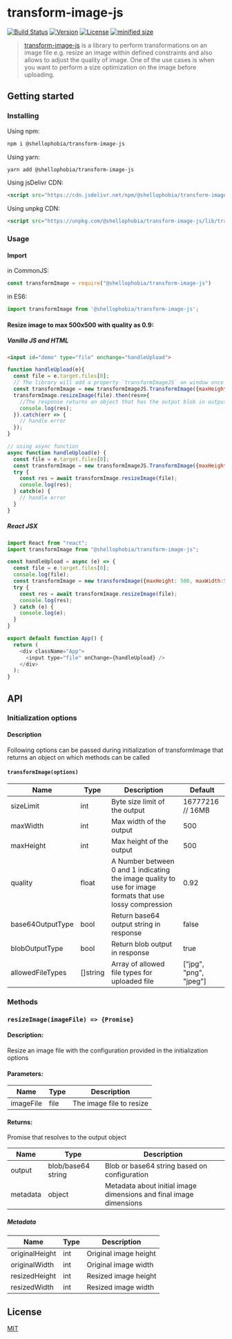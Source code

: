 # transform-image-js

[![Build Status](https://img.shields.io/travis/shellophobia/transform-image-js.svg)](https://travis-ci.org/github/shellophobia/transform-image-js)
[![Version](https://img.shields.io/npm/v/@shellophobia/transform-image-js.svg)](https://www.npmjs.com/package/@shellophobia/transform-image-js)
[![License](https://img.shields.io/npm/l/@shellophobia/transform-image-js.svg)](https://www.npmjs.com/package/@shellophobia/transform-image-js)
[![minified size](https://img.shields.io/bundlephobia/min/@shellophobia/transform-image-js.svg)](https://www.npmjs.com/package/@shellophobia/transform-image-js)

> [transform-image-js](https://github.com/shellophobia/transform-image-js) is a library to perform transformations on an image file e.g. resize an image within defined constraints and also allows to adjust the quality of image. One of the use cases is when you want to perform a size optimization on the image before uploading.

## Getting started

### Installing

Using npm:

```bash
npm i @shellophobia/transform-image-js
```

Using yarn:

```bash
yarn add @shellophobia/transform-image-js
```

Using jsDelivr CDN:

```html
<script src="https://cdn.jsdelivr.net/npm/@shellophobia/transform-image-js/lib/transform-image-js.min.js"></script>
```

Using unpkg CDN:

```html
<script src="https://unpkg.com/@shellophobia/transform-image-js/lib/transform-image-js.min.js"></script>
```

### Usage

#### Import

in CommonJS:
```js
const transformImage = require("@shellophobia/transform-image-js")
```

in ES6:

```js
import transformImage from '@shellophobia/transform-image-js';
```

#### Resize image to max 500x500 with quality as 0.9:

##### Vanilla JS and HTML
```html
<input id="demo" type="file" onchange="handleUpload">
```
```js
function handleUpload(e){
  const file = e.target.files[0];
  // The library will add a property `transformImageJS` on window once you import it
  const transformImage = new transformImageJS.TransformImage({maxHeight: 500, maxWidth:500, quality:0.9});
  transformImage.resizeImage(file).then(res=>{
    //The response returns an object that has the output blob in output attribute and has metadata for image sizes before and after transformation
    console.log(res);
  }).catch(err => {
    // handle error
  });
}

// using async function
async function handleUpload(e) {
  const file = e.target.files[0];
  const transformImage = new transformImageJS.TransformImage({maxHeight: 500, maxWidth:500, quality:0.9});
  try {
    const res = await transformImage.resizeImage(file);
    console.log(res);
  } catch(e) {
    // handle error
  }
}
```

##### React JSX
```js
import React from "react";
import transformImage from "@shellophobia/transform-image-js";

const handleUpload = async (e) => {
  const file = e.target.files[0];
  console.log(file);
  const transformImage = new transformImage({maxHeight: 500, maxWidth:500, quality:0.9});
  try {
    const res = await transformImage.resizeImage(file);
    console.log(res);
  } catch (e) {
    console.log(e);
  }
}

export default function App() {
  return (
    <div className="App">
      <input type="file" onChange={handleUpload} />
    </div>
  );
}
```

## API

### Initialization options

#### Description
Following options can be passed during initialization of transformImage that returns an object on which methods can be called

#### `transformImage(options)`

| Name             | Type     | Description                                                                                                | Default                |
|------------------|----------|------------------------------------------------------------------------------------------------------------|------------------------|
| sizeLimit        | int      | Byte size limit of the output                                                                              | 16777216 // 16MB       |
| maxWidth         | int      | Max width of the output                                                                                    | 500                    |
| maxHeight        | int      | Max height of the output                                                                                   | 500                    |
| quality          | float    | A Number between 0 and 1 indicating the image quality to use for  image formats that use lossy compression | 0.92                   |
| base64OutputType | bool     | Return base64 output string in response                                                                    | false                  |
| blobOutputType   | bool     | Return blob output in response                                                                             | true                   |
| allowedFileTypes | []string | Array of allowed file types for uploaded file                                                              | ["jpg", "png", "jpeg"] |


### Methods

### `resizeImage(imageFile) => {Promise}`

#### Description:
Resize an image file with the configuration provided in the initialization options

#### Parameters:
| Name          | Type | Description              |
|---------------|------|--------------------------|
| imageFile     | file | The image file to resize |

#### Returns:
Promise that resolves to the output object

| Name     | Type               | Description                                                        |
|----------|--------------------|--------------------------------------------------------------------|
| output   | blob/base64 string | Blob or base64 string based on configuration                       |
| metadata | object             | Metadata about initial image dimensions and final image dimensions |

##### Metadata
| Name           | Type | Description           |
|----------------|------|-----------------------|
| originalHeight | int  | Original image height |
| originalWidth  | int  | Original image width  |
| resizedHeight  | int  | Resized image height  |
| resizedWidth   | int  | Resized image width   |

## License

[MIT](http://opensource.org/licenses/MIT)
